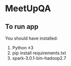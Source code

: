 # MeetUpQA
## To run app 
You should have installed: 
1. Python ±3
2. pip install requirements.txt
3. spark-3.0.1-bin-hadoop2.7
